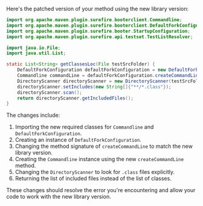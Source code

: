 Here's the patched version of your method using the new library version:

```java
import org.apache.maven.plugin.surefire.booterclient.Commandline;
import org.apache.maven.plugin.surefire.booterclient.DefaultForkConfiguration;
import org.apache.maven.plugin.surefire.booter.StartupConfiguration;
import org.apache.maven.plugin.surefire.api.testset.TestListResolver;

import java.io.File;
import java.util.List;

static List<String> getClassesLoc(File testSrcFolder) {
    DefaultForkConfiguration defaultForkConfiguration = new DefaultForkConfiguration();
    Commandline commandLine = defaultForkConfiguration.createCommandLine(new StartupConfiguration(), 0, testSrcFolder);
    DirectoryScanner directoryScanner = new DirectoryScanner(testSrcFolder, TestListResolver.getWildcard());
    directoryScanner.setIncludes(new String[]{"**/*.class"});
    directoryScanner.scan();
    return directoryScanner.getIncludedFiles();
}
```

The changes include:

1. Importing the new required classes for `Commandline` and `DefaultForkConfiguration`.
2. Creating an instance of `DefaultForkConfiguration`.
3. Changing the method signature of `createCommandLine` to match the new library version.
4. Creating the `Commandline` instance using the new `createCommandLine` method.
5. Changing the `DirectoryScanner` to look for `.class` files explicitly.
6. Returning the list of included files instead of the list of classes.

These changes should resolve the error you're encountering and allow your code to work with the new library version.
